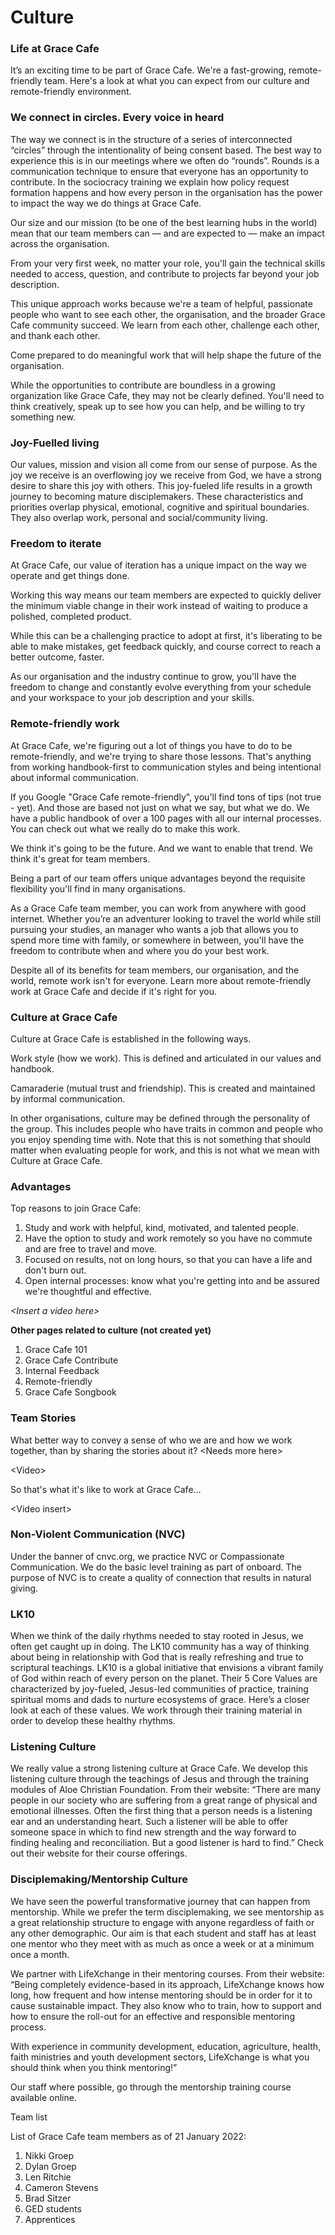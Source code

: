 # Culture

### Life at Grace Cafe

It’s an exciting time to be part of Grace Cafe. We're a fast-growing, remote-friendly team. Here's a look at what you can expect from our culture and remote-friendly environment.

### We connect in circles. Every voice in heard

The way we connect is in the structure of a series of interconnected “circles” through the intentionality of being consent based. The best way to experience this is in our meetings where we often do “rounds”. Rounds is a communication technique to ensure that everyone has an opportunity to contribute. In the sociocracy training we explain how policy request formation happens and how every person in the organisation has the power to impact the way we do things at Grace Cafe.

Our size and our mission (to be one of the best learning hubs in the world) mean that our team members can — and are expected to — make an impact across the organisation.

From your very first week, no matter your role, you'll gain the technical skills needed to access, question, and contribute to projects far beyond your job description.

This unique approach works because we're a team of helpful, passionate people who want to see each other, the organisation, and the broader Grace Cafe community succeed. We learn from each other, challenge each other, and thank each other.

Come prepared to do meaningful work that will help shape the future of the organisation.

While the opportunities to contribute are boundless in a growing organization like Grace Cafe, they may not be clearly defined. You'll need to think creatively, speak up to see how you can help, and be willing to try something new.

### Joy-Fuelled living

Our values, mission and vision all come from our sense of purpose. As the joy we receive is an overflowing joy we receive from God, we have a strong desire to share this joy with others. This joy-fueled life results in a growth journey to becoming mature disciplemakers. These characteristics and priorities overlap physical, emotional, cognitive and spiritual boundaries. They also overlap work, personal and social/community living.&#x20;

### Freedom to iterate

At Grace Cafe, our value of iteration has a unique impact on the way we operate and get things done.

Working this way means our team members are expected to quickly deliver the minimum viable change in their work instead of waiting to produce a polished, completed product.

While this can be a challenging practice to adopt at first, it's liberating to be able to make mistakes, get feedback quickly, and course correct to reach a better outcome, faster.

As our organisation and the industry continue to grow, you'll have the freedom to change and constantly evolve everything from your schedule and your workspace to your job description and your skills.

### Remote-friendly work

At Grace Cafe, we're figuring out a lot of things you have to do to be remote-friendly, and we're trying to share those lessons. That's anything from working handbook-first to communication styles and being intentional about informal communication.

If you Google "Grace Cafe remote-friendly", you'll find tons of tips (not true - yet). And those are based not just on what we say, but what we do. We have a public handbook of over a 100 pages with all our internal processes. You can check out what we really do to make this work.

We think it's going to be the future. And we want to enable that trend. We think it's great for team members.

Being a part of our team offers unique advantages beyond the requisite flexibility you'll find in many organisations.

As a Grace Cafe team member, you can work from anywhere with good internet. Whether you’re an adventurer looking to travel the world while still pursuing your studies, an manager who wants a job that allows you to spend more time with family, or somewhere in between, you'll have the freedom to contribute when and where you do your best work.

Despite all of its benefits for team members, our organisation, and the world, remote work isn't for everyone. Learn more about remote-friendly work at Grace Cafe and decide if it's right for you.

### Culture at Grace Cafe

Culture at Grace Cafe is established in the following ways.

Work style (how we work). This is defined and articulated in our values and handbook.

Camaraderie (mutual trust and friendship). This is created and maintained by informal communication.

In other organisations, culture may be defined through the personality of the group. This includes people who have traits in common and people who you enjoy spending time with. Note that this is not something that should matter when evaluating people for work, and this is not what we mean with Culture at Grace Cafe.

### Advantages

Top reasons to join Grace Cafe:

1. Study and work with helpful, kind, motivated, and talented people.
2. Have the option to study and work remotely so you have no commute and are free to travel and move.
3. Focused on results, not on long hours, so that you can have a life and don't burn out.
4. Open internal processes: know what you're getting into and be assured we're thoughtful and effective.

_\<Insert a video here>_

**Other pages related to culture (not created yet)**

1. Grace Cafe 101
2. Grace Cafe Contribute
3. Internal Feedback
4. Remote-friendly
5. Grace Cafe Songbook

### Team Stories

What better way to convey a sense of who we are and how we work together, than by sharing the stories about it? \<Needs more here>

\<Video>

So that's what it's like to work at Grace Cafe…

\<Video insert>

### Non-Violent Communication (NVC)

Under the banner of cnvc.org, we practice NVC or Compassionate Communication. We do the basic level training as part of onboard. The purpose of NVC is to create a quality of connection that results in natural giving.&#x20;

### LK10

When we think of the daily rhythms needed to stay rooted in Jesus, we often get caught up in doing. The LK10 community has a way of thinking about being in relationship with God that is really refreshing and true to scriptural teachings. LK10 is a global initiative that envisions a vibrant family of God within reach of every person on the planet. Their 5 Core Values are characterized by joy-fueled, Jesus-led communities of practice, training spiritual moms and dads to nurture ecosystems of grace. Here’s a closer look at each of these values. We work through their training material in order to develop these healthy rhythms.

### Listening Culture

We really value a strong listening culture at Grace Cafe. We develop this listening culture through the teachings of Jesus and through the training modules of Aloe Christian Foundation. From their website: “There are many people in our society who are suffering from a great range of physical and emotional illnesses. Often the first thing that a person needs is a listening ear and an understanding heart. Such a listener will be able to offer someone space in which to find new strength and the way forward to finding healing and reconciliation. But a good listener is hard to find.” Check out their website for their course offerings.

### Disciplemaking/Mentorship Culture

We have seen the powerful transformative journey that can happen from mentorship. While we prefer the term disciplemaking, we see mentorship as a great relationship structure to engage with anyone regardless of faith or any other demographic. Our aim is that each student and staff has at least one mentor who they meet with as much as once a week or at a minimum once a month.

We partner with LifeXchange in their mentoring courses.  From their website: “Being completely evidence-based in its approach, LifeXchange knows how long, how frequent and how intense mentoring should be in order for it to cause sustainable impact. They also know who to train, how to support and how to ensure the roll-out for an effective and responsible mentoring process.

With experience in community development, education, agriculture, health, faith ministries and youth development sectors, LifeXchange is what you should think when you think mentoring!”

Our staff where possible, go through the mentorship training course available online.

Team list

List of Grace Cafe team members as of 21 January 2022:

1. Nikki Groep&#x20;
2. Dylan Groep
3. Len Ritchie
4. Cameron Stevens
5. Brad Sitzer
6. GED students
7. Apprentices

